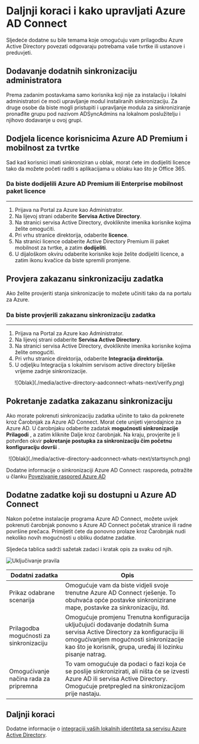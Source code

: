 <properties
    pageTitle="Azure AD Connect: Daljnji koraci i kako upravljati Azure AD Connect | Microsoft Azure"
    description="Saznajte kako proširiti zadanu konfiguraciju i operativnih zadataka za Azure AD Connect."
    services="active-directory"
    documentationCenter=""
    authors="billmath"
    manager="femila"
    editor="curtand"/>

<tags
    ms.service="active-directory"
    ms.workload="identity"
    ms.tgt_pltfrm="na"
    ms.devlang="na"
    ms.topic="article"
    ms.date="08/08/2016"
    ms.author="billmath"/>

# <a name="next-steps-and-how-to-manage-azure-ad-connect"></a>Daljnji koraci i kako upravljati Azure AD Connect
Sljedeće dodatne su bile temama koje omogućuju vam prilagodbu Azure Active Directory povezati odgovaraju potrebama vaše tvrtke ili ustanove i preduvjeti.  

## <a name="add-additional-sync-administrators"></a>Dodavanje dodatnih sinkronizaciju administratora
Prema zadanim postavkama samo korisnika koji nije za instalaciju i lokalni administratori će moći upravljanje modul instaliranih sinkronizaciju. Za druge osobe da biste mogli pristupiti i upravljanje modula za sinkroniziranje pronađite grupu pod nazivom ADSyncAdmins na lokalnom poslužitelju i njihovo dodavanje u ovoj grupi.

## <a name="assigning-licenses-to-azure-ad-premium-and-enterprise-mobility-users"></a>Dodjela licence korisnicima Azure AD Premium i mobilnost za tvrtke

Sad kad korisnici imati sinkroniziran u oblak, morat ćete im dodijeliti licence tako da možete početi raditi s aplikacijama u oblaku kao što je Office 365.

### <a name="to-assign-an-azure-ad-premium-or-enterprise-mobility-suite-license"></a>Da biste dodijelili Azure AD Premium ili Enterprise mobilnost paket licence
--------------------------------------------------------------------------------
1. Prijava na Portal za Azure kao Administrator.
2. Na lijevoj strani odaberite **Servisa Active Directory**.
3. Na stranici servisa Active Directory, dvokliknite imenika korisnike kojima želite omogućiti.
4. Pri vrhu stranice direktorija, odaberite **licence**.
5. Na stranici licence odaberite Active Directory Premium ili paket mobilnost za tvrtke, a zatim **dodijeliti**.
6. U dijaloškom okviru odaberite korisnike koje želite dodijeliti licence, a zatim ikonu kvačice da biste spremili promjene.


## <a name="verifying-the-scheduled-synchronization-task"></a>Provjera zakazanu sinkronizaciju zadatka
Ako želite provjeriti stanja sinkronizacije to možete učiniti tako da na portalu za Azure.

### <a name="to-verify-the-scheduled-synchronization-task"></a>Da biste provjerili zakazanu sinkronizaciju zadatka
--------------------------------------------------------------------------------
1. Prijava na Portal za Azure kao Administrator.
2. Na lijevoj strani odaberite **Servisa Active Directory**.
3. Na stranici servisa Active Directory, dvokliknite imenika korisnike kojima želite omogućiti.
4. Pri vrhu stranice direktorija, odaberite **Integracija direktorija**.
5. U odjeljku Integracija s lokalnim servisom active directory bilješke vrijeme zadnje sinkronizacije.

<center>![Oblak](./media/active-directory-aadconnect-whats-next/verify.png)</center>

## <a name="starting-a-scheduled-synchronization-task"></a>Pokretanje zadatka zakazanu sinkronizaciju
Ako morate pokrenuti sinkronizaciju zadatka učinite to tako da pokrenete kroz Čarobnjak za Azure AD Connect.  Morat ćete unijeti vjerodajnice za Azure AD.  U čarobnjaku odaberite zadatak **mogućnosti sinkronizacije Prilagodi** , a zatim kliknite Dalje kroz čarobnjak. Na kraju, provjerite je li potvrđen okvir **pokretanje postupka za sinkronizaciju čim početnu konfiguraciju dovrši** .

<center>![Oblak](./media/active-directory-aadconnect-whats-next/startsynch.png)</center>

Dodatne informacije o sinkronizaciji Azure AD Connect: rasporeda, potražite u članku [Povezivanje raspored Azure AD](active-directory-aadconnectsync-feature-scheduler.md)


## <a name="additional-tasks-available-in-azure-ad-connect"></a>Dodatne zadatke koji su dostupni u Azure AD Connect
Nakon početne instalacije programa Azure AD Connect, možete uvijek pokrenuti čarobnjak ponovno s Azure AD Connect početak stranice ili radne površine prečaca.  Primijetit ćete da ponovno prolaze kroz Čarobnjak nudi nekoliko novih mogućnosti u obliku dodatne zadatke.  

Sljedeća tablica sadrži sažetak zadaci i kratak opis za svaku od njih.

![Uključivanje pravila](./media/active-directory-aadconnect-whats-next/addtasks.png)


Dodatni zadatka | Opis
------------- | ------------- |
Prikaz odabrane scenarija  |Omogućuje vam da biste vidjeli svoje trenutne Azure AD Connect rješenje.  To obuhvaća opće postavke sinkronizirane mape, postavke za sinkronizaciju, itd.
Prilagodba mogućnosti za sinkronizaciju | Omogućuje promjenu Trenutna konfiguracija uključujući dodavanje dodatnih šuma servisa Active Directory za konfiguraciju ili omogućivanjem mogućnosti sinkronizacije kao što je korisnik, grupa, uređaj ili lozinku pisanje natrag.
Omogućivanje načina rada za pripremna |  To vam omogućuje da podaci o fazi koja će se poslije sinkronizirati, ali ništa će se izvesti Azure AD ili servisa Active Directory.  Omogućuje pretpregled na sinkronizacijom prije nastaju.

## <a name="next-steps"></a>Daljnji koraci
Dodatne informacije o [integraciji vaših lokalnih identiteta sa servisu Azure Active Directory](active-directory-aadconnect.md).
